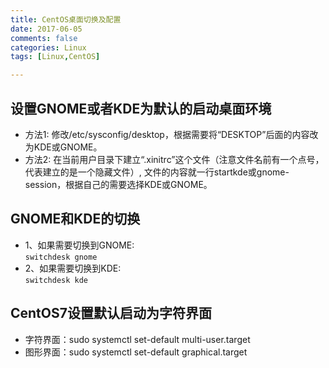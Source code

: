```yaml
---
title: CentOS桌面切换及配置
date: 2017-06-05
comments: false
categories: Linux
tags: [Linux,CentOS]

---
```


## 设置GNOME或者KDE为默认的启动桌面环境
- 方法1: 修改/etc/sysconfig/desktop，根据需要将“DESKTOP”后面的内容改为KDE或GNOME。
- 方法2: 在当前用户目录下建立“.xinitrc”这个文件（注意文件名前有一个点号，代表建立的是一个隐藏文件）,
文件的内容就一行startkde或gnome-session，根据自己的需要选择KDE或GNOME。
## GNOME和KDE的切换
- 1、如果需要切换到GNOME:  
`switchdesk gnome`
- 2、如果需要切换到KDE:  
`switchdesk kde`

## CentOS7设置默认启动为字符界面
- 字符界面：sudo systemctl set-default multi-user.target	
- 图形界面：sudo systemctl set-default graphical.target